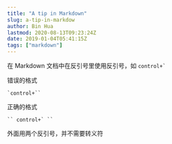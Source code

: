 ```yaml
---
title: "A tip in Markdown"
slug: a-tip-in-markdow
author: Bin Hua
lastmod: 2020-08-13T09:23:24Z
date: 2019-01-04T05:41:15Z
tags: ["markdown"]
---
```


在 Markdown 文档中在反引号里使用反引号，如 `` control+` `` 

错误的格式

```
`control+``
```

正确的格式

```
`` control+` ``
```

外面用两个反引号，并不需要转义符